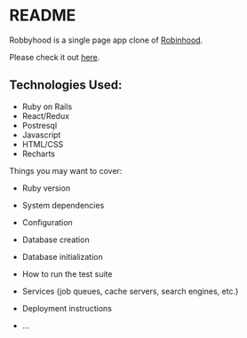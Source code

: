 # README

Robbyhood is a single page app clone of [Robinhood](https://robinhood.com/).

Please check it out [here](https://robbyhood.herokuapp.com/).

## Technologies Used:

* Ruby on Rails
* React/Redux
* Postresql
* Javascript
* HTML/CSS
* Recharts

Things you may want to cover:

* Ruby version

* System dependencies

* Configuration

* Database creation

* Database initialization

* How to run the test suite

* Services (job queues, cache servers, search engines, etc.)

* Deployment instructions

* ...
